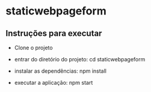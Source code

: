 # staticwebpageform

## Instruções para executar

- Clone o projeto
- entrar do diretório do projeto:
    cd staticwebpageform

- instalar as dependências:
    npm install

- executar a aplicação:
    npm start 